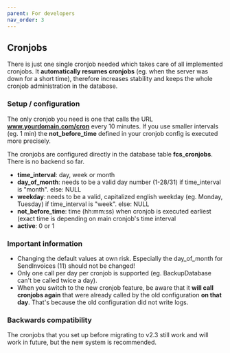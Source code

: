 ```yaml
---
parent: For developers
nav_order: 3
---
```

## Cronjobs

There is just one single cronjob needed which takes care of all implemented cronjobs.
It **automatically resumes cronjobs** (eg. when the server was down for a short time), therefore increases stability and keeps the whole cronjob administration in the database.

### Setup / configuration

The only cronjob you need is one that calls the URL **www.yourdomain.com/cron** every 10 minutes. If you use smaller intervals (eg. 1 min) the **not_before_time** defined in your cronjob config is executed more precisely.

The cronjobs are configured directly in the database table **fcs_cronjobs**. There is no backend so far.

* **time_interval**: day, week or month
* **day_of_month**: needs to be a valid day number (1-28/31) if time_interval is "month". else: NULL
* **weekday**: needs to be a valid, capitalized english weekday (eg. Monday, Tuesday) if time_interval is "week". else: NULL
* **not_before_time**: time (hh:mm:ss) when cronjob is executed earliest (exact time is depending on main cronjob's time interval
* **active**: 0 or 1

### Important information

* Changing the default values at own risk. Especially the day_of_month for SendInvoices (11) should not be changed!
* Only one call per day per cronjob is supported (eg. BackupDatabase can't be called twice a day).
* When you switch to the new cronjob feature, be aware that it **will call cronjobs again** that were already called by the old configuration **on that day**. That's because the old configuration did not write logs.

### Backwards compatibility

The cronjobs that you set up before migrating to v2.3 still work and will work in future, but the new system is recommended.
